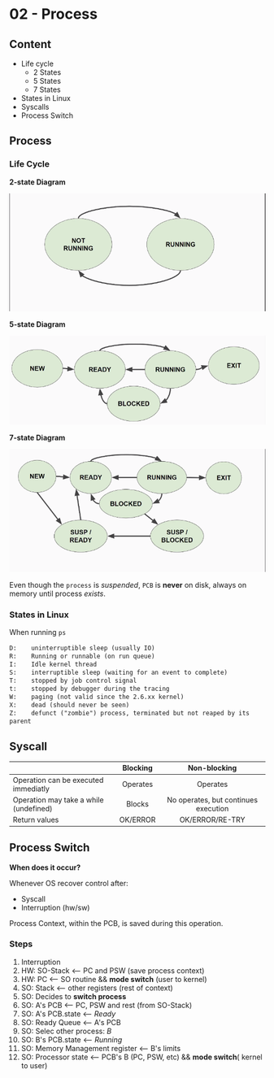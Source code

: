 # 02 - Process

## Content

- Life cycle
  - 2 States
  - 5 States
  - 7 States
- States in Linux
- Syscalls
- Process Switch

## Process

### Life Cycle

**2-state Diagram**

![2-State](images/2-state.png)

**5-state Diagram**

![5-State](images/5-state.png)

**7-state Diagram**

![7-State](images/7-state.png)

Even though the `process` is _suspended_, `PCB` is **never** on disk, always on memory until process _exists_.

### States in Linux

When running `ps`

```
D:    uninterruptible sleep (usually IO)
R:    Running or runnable (on run queue)
I:    Idle kernel thread
S:    interruptible sleep (waiting for an event to complete)
T:    stopped by job control signal
t:    stopped by debugger during the tracing
W:    paging (not valid since the 2.6.xx kernel)
X:    dead (should never be seen)
Z:    defunct ("zombie") process, terminated but not reaped by its parent
```

## Syscall

|                                        | Blocking |             Non-blocking             |
| :------------------------------------- | :------: | :----------------------------------: |
| Operation can be executed immediatly   | Operates |               Operates               |
| Operation may take a while (undefined) |  Blocks  | No operates, but continues execution |
| Return values                          | OK/ERROR |           OK/ERROR/RE-TRY            |

## Process Switch

**When does it occur?**

Whenever OS recover control after:

- Syscall
- Interruption (hw/sw)

Process Context, within the PCB, is saved during this operation.

### Steps

1. Interruption
2. HW: SO-Stack <-- PC and PSW (save process context)
3. HW: PC <-- SO routine && **mode switch** (user to kernel)
4. SO: Stack <-- other registers (rest of context)
5. SO: Decides to **switch process**
6. SO: A's PCB <-- PC, PSW and rest (from SO-Stack)
7. SO: A's PCB.state <-- _Ready_
8. SO: Ready Queue <-- A's PCB
9. SO: Selec other process: _B_
10. SO: B's PCB.state <-- _Running_
11. SO: Memory Management register <-- B's limits
12. SO: Processor state <-- PCB's B (PC, PSW, etc) && **mode switch**( kernel to user)
